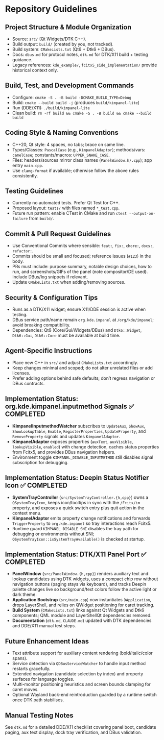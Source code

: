 # Repository Guidelines

## Project Structure & Module Organization
- Source: `src/` (Qt Widgets/DTK C++).
- Build output: `build/` (created by you, not tracked).
- Build system: `CMakeLists.txt` (Qt6 + Dtk6 + DBus).
- Docs: `dbus.md` for protocol notes, `dtk.md` for DTK/X11 build + testing guidance.
- Legacy references: `kde_example/`, `fcitx5_side_implementation/` provide historical context only.

## Build, Test, and Development Commands
- Configure: `cmake -S . -B build -DCMAKE_BUILD_TYPE=Debug`
- Build: `cmake --build build -j` (produces `build/kimpanel-lite`)
- Run (DDE/X11): `./build/kimpanel-lite`
- Clean build: `rm -rf build && cmake -S . -B build && cmake --build build`

## Coding Style & Naming Conventions
- C++20, Qt style: 4 spaces, no tabs; brace on same line.
- Types/Classes: `PascalCase` (e.g., `KimpanelAdaptor`); methods/vars: `camelCase`; constants/macros: `UPPER_SNAKE_CASE`.
- Files: headers/sources mirror class names (`PanelWindow.h/.cpp`); app entry `main.cpp`.
- Use `clang-format` if available; otherwise follow the above rules consistently.

## Testing Guidelines
- Currently no automated tests. Prefer Qt Test for C++.
- Proposed layout: `tests/` with files named `*_test.cpp`.
- Future run pattern: enable CTest in CMake and run `ctest --output-on-failure` from `build/`.

## Commit & Pull Request Guidelines
- Use Conventional Commits where sensible: `feat:`, `fix:`, `chore:`, `docs:`, `refactor:`.
- Commits should be small and focused; reference issues (`#123`) in the body.
- PRs must include: purpose summary, notable design choices, how to run, and screenshots/GIFs of the panel (note compositor/DE used). Include DBus/log snippets if relevant.
- Update `CMakeLists.txt` when adding/removing sources.

## Security & Configuration Tips
- Runs as a DTK/X11 widget; ensure X11/DDE session is active when testing.
- DBus service path/name remain `org.kde.impanel` at `/org/kde/impanel`; avoid breaking compatibility.
- Dependencies: Qt6 (Core/Gui/Widgets/DBus) and `Dtk6::Widget`, `Dtk6::Gui`, `Dtk6::Core` must be available at build time.

## Agent-Specific Instructions
- Place new C++ in `src/` and adjust `CMakeLists.txt` accordingly.
- Keep changes minimal and scoped; do not alter unrelated files or add licenses.
- Prefer adding options behind safe defaults; don’t regress navigation or DBus contracts.

## Implementation Status: org.kde.kimpanel.inputmethod Signals ✅ COMPLETED

- **KimpanelInputmethodWatcher** subscribes to `UpdateAux`, `ShowAux`, `ShowLookupTable`, `Enable`, `RegisterProperties`, `UpdateProperty`, and `RemoveProperty` signals and updates `KimpanelAdaptor`.
- **KimpanelAdaptor** exposes properties (`auxText`, `auxVisible`, `lookupVisible`, `enabled`) with change detection, caches status properties from Fcitx5, and provides DBus navigation helpers.
- Environment toggle `KIMPANEL_DISABLE_INPUTMETHOD` still disables signal subscription for debugging.

## Implementation Status: Deepin Status Notifier Icon ✅ COMPLETED

- **SystemTrayController** (`src/SystemTrayController.{h,cpp}`) owns a `QSystemTrayIcon`, keeps icon/tooltips in sync with the `/Fcitx/im` property, and exposes a quick switch entry plus quit action in the context menu.
- **KimpanelAdaptor** emits property change notifications and forwards `TriggerProperty` to `org.kde.impanel` so tray interactions reach Fcitx5.
- Runtime guard `KIMPANEL_DISABLE_SNI` disables the tray path for debugging or environments without SNI; `QSystemTrayIcon::isSystemTrayAvailable()` is checked at startup.

## Implementation Status: DTK/X11 Panel Port ✅ COMPLETED

- **PanelWindow** (`src/PanelWindow.{h,cpp}`) renders auxiliary text and lookup candidates using DTK widgets, uses a compact chip row without navigation buttons (paging stays via keyboard), and tracks Deepin palette changes live so background/text colors follow the active light or dark theme.
- **Application Bootstrap** (`src/main.cpp`) now instantiates `DApplication`, drops LayerShell, and relies on QWidget positioning for caret tracking.
- **Build System** (`CMakeLists.txt`) links against Qt Widgets and Dtk6 components; QML module and LayerShellQt dependencies removed.
- **Documentation** (`dtk.md`, `CLAUDE.md`) updated with DTK dependencies and DDE/X11 manual test steps.

## Future Enhancement Ideas

- Text attribute support for auxiliary content rendering (bold/italic/color spans).
- Service detection via `QDBusServiceWatcher` to handle input method restarts gracefully.
- Extended navigation (candidate selection by index) and property surfaces for language toggles.
- Multi-monitor positioning heuristics and screen bounds clamping for caret moves.
- Optional Wayland back-end reintroduction guarded by a runtime switch once DTK path stabilises.

## Manual Testing Notes

See `dtk.md` for a detailed DDE/X11 checklist covering panel boot, candidate paging, aux text display, dock tray verification, and DBus validation.
